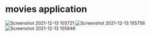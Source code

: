 # movies application


![Screenshot 2021-12-13 105721](https://user-images.githubusercontent.com/47670994/145757443-90862f4c-bbf1-40b5-b7ed-88f43e6d97b0.png)
![Screenshot 2021-12-13 105756](https://user-images.githubusercontent.com/47670994/145757456-93dc1b67-4003-41f9-b156-21f3e81daacf.png)
![Screenshot 2021-12-13 105846](https://user-images.githubusercontent.com/47670994/145757459-3a550ede-1fc5-4910-a0d0-eb868bc9261f.png)
